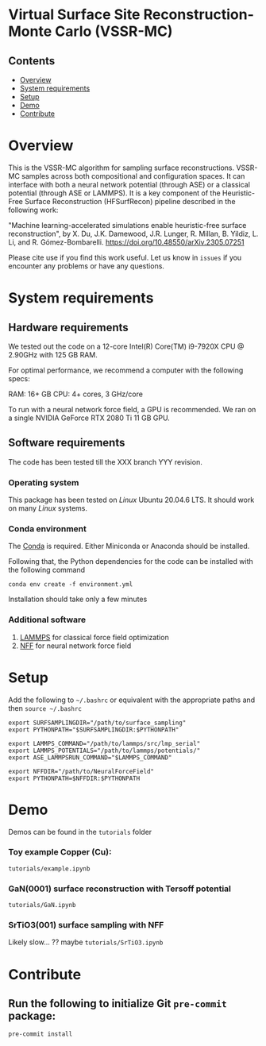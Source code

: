 # Virtual Surface Site Reconstruction-Monte Carlo (VSSR-MC)

## Contents

- [Overview](#overview)
- [System requirements](#system-requirements)
- [Setup](#setup)
- [Demo](#demo)
- [Contribute](#contribute)


# Overview
This is the VSSR-MC algorithm for sampling surface reconstructions. VSSR-MC samples across both compositional and configuration spaces. It can interface with both a neural network potential (through ASE) or a classical potential (through ASE or LAMMPS). It is a key component of the Heuristic-Free Surface Reconstruction (HFSurfRecon) pipeline described in the following work:

"Machine learning-accelerated simulations enable heuristic-free surface reconstruction", by X. Du, J.K. Damewood, J.R. Lunger, R. Millan, B. Yildiz, L. Li, and R. Gómez-Bombarelli. https://doi.org/10.48550/arXiv.2305.07251

Please cite use if you find this work useful. Let us know in `issues` if you encounter any problems or have any questions.

# System requirements

## Hardware requirements
We tested out the code on a 12-core Intel(R) Core(TM) i9-7920X CPU @ 2.90GHz with 125 GB RAM.

For optimal performance, we recommend a computer with the following specs:

RAM: 16+ GB
CPU: 4+ cores, 3 GHz/core

To run with a neural network force field, a GPU is recommended. We ran on a single NVIDIA GeForce RTX 2080 Ti 11 GB GPU.

## Software requirements

The code has been tested till the XXX branch YYY revision.
### Operating system

This package has been tested on *Linux* Ubuntu 20.04.6 LTS. It should work on many *Linux* systems.
### Conda environment
The [Conda](https://docs.conda.io/projects/conda/en/latest/user-guide/install/linux.html) is required. Either Miniconda or Anaconda should be installed.

Following that, the Python dependencies for the code can be installed with the following command
```
conda env create -f environment.yml
```

Installation should take only a few minutes


### Additional software

1. [LAMMPS](https://docs.lammps.org/Install.html) for classical force field optimization
2. [NFF](https://github.com/learningmatter-mit/NeuralForceField) for neural network force field

# Setup

Add the following to `~/.bashrc` or equivalent with the appropriate paths and then `source ~/.bashrc`
```
export SURFSAMPLINGDIR="/path/to/surface_sampling"
export PYTHONPATH="$SURFSAMPLINGDIR:$PYTHONPATH"

export LAMMPS_COMMAND="/path/to/lammps/src/lmp_serial"
export LAMMPS_POTENTIALS="/path/to/lammps/potentials/"
export ASE_LAMMPSRUN_COMMAND="$LAMMPS_COMMAND"

export NFFDIR="/path/to/NeuralForceField"
export PYTHONPATH=$NFFDIR:$PYTHONPATH
```

# Demo
Demos can be found in the `tutorials` folder
### Toy example Copper (Cu):
`tutorials/example.ipynb`

### GaN(0001) surface reconstruction with Tersoff potential
`tutorials/GaN.ipynb`
### SrTiO3(001) surface sampling with NFF
Likely slow... ?? maybe
`tutorials/SrTiO3.ipynb`

# Contribute
## Run the following to initialize Git `pre-commit` package:
`pre-commit install`
